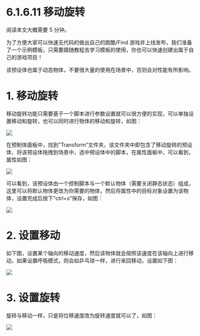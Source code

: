 # 6.1.6.11 移动旋转

阅读本文大概需要 5 分钟。

为了方便大家可以快速无代码的做出自己的跑酷/Find 游戏并上线发布，我们准备了一个示例模板，只需要跟随教程去学习模板的使用，你也可以快速创建出属于自己的游戏项目！

该预设体也属于动态物体，不要很大量的使用在场景中，否则会对性能有所影响。

# 1. 移动旋转

移动旋转功能只需要基于一个脚本进行参数设置就可以很方便的实现，可以单独设置移动和旋转，也可以同时进行物体的移动和旋转，如图：

![](https:/wstatic-a1.233leyuan.com/productdocs/static/boxcnEfk2erRxcrvJSHUT0eWTXc.gif)

在预制体面板中，找到“Transform”文件夹，该文件夹中即包含了移动旋转的预设体，将该预设体拖拽到场景中，选中预设体中的脚本，在属性面板中，可以看到，属性如图：

![](https:/wstatic-a1.233leyuan.com/productdocs/static/boxcnOxgKhjot6aCrYPvdkjP1fg.png)

可以看到，该预设体由一个控制脚本与一个默认物体（需要关闭静态状态）组成，这里可以将默认物体更改为你需要的物体，然后将属性中的目标对象设置为该物体，设置完成后按下“ctrl+s”保存，如图：

![](https:/wstatic-a1.233leyuan.com/productdocs/static/boxcnLEtyzYUEUBOergwQchSwch.gif)

# 2. 设置移动

如下图，设置某个轴向的移动速度，然后该物体就会按照该速度在该轴向上进行移动，如果设置呼吸模式，则会如乒乓球一样，进行来回移动，设置如下图：

![](https:/wstatic-a1.233leyuan.com/productdocs/static/boxcnc1zKYH5qrBvCLYS2bMvPMb.png)

# 3. 设置旋转

旋转与移动一样，只是将位移速度改为旋转速度就可以了，如图：

![](https:/wstatic-a1.233leyuan.com/productdocs/static/boxcnFSbtSPwMVixSUinC1LmMKd.png)
